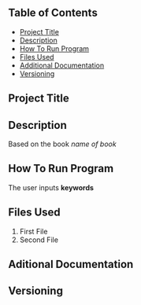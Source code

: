 ## Table of Contents

- [Project Title](#Project-Title)
- [Description](#Description)
- [How To Run Program](#How-to-run-program)
- [Files Used](#Files-used)
- [Additional Documentation](#Additional-documentation)
- [Versioning](#Versioning)

## Project Title
## Description
Based on the book *name of book*
## How To Run Program
The user inputs **keywords** 
## Files Used
1. First File
2. Second File
## Aditional Documentation
## Versioning
